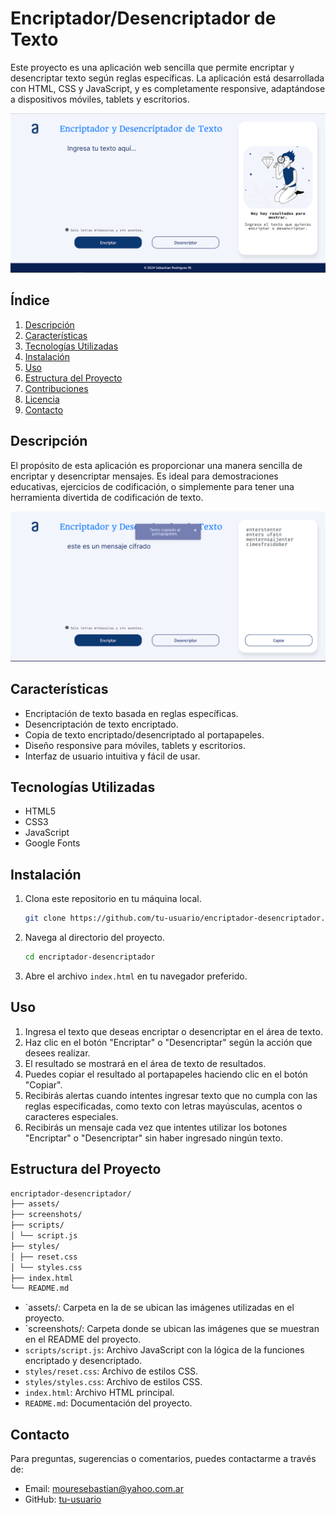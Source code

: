 # Encriptador/Desencriptador de Texto

Este proyecto es una aplicación web sencilla que permite encriptar y desencriptar texto según reglas específicas. La aplicación está desarrollada con HTML, CSS y JavaScript, y es completamente responsive, adaptándose a dispositivos móviles, tablets y escritorios.

<img src=".//screenshots/Captura-desktop.PNG" alt="Vista del Encriptador - Desktop" width="800">

## Índice

1. [Descripción](#descripción)
2. [Características](#características)
3. [Tecnologías Utilizadas](#tecnologías-utilizadas)
4. [Instalación](#instalación)
5. [Uso](#uso)
6. [Estructura del Proyecto](#estructura-del-proyecto)
7. [Contribuciones](#contribuciones)
8. [Licencia](#licencia)
9. [Contacto](#contacto)

## Descripción

El propósito de esta aplicación es proporcionar una manera sencilla de encriptar y desencriptar mensajes. Es ideal para demostraciones educativas, ejercicios de codificación, o simplemente para tener una herramienta divertida de codificación de texto.

<img src=".//screenshots/Captura-demostracion.PNG" alt="Demostración de funcionamiento - Desktop" width="800">

## Características

- Encriptación de texto basada en reglas específicas.
- Desencriptación de texto encriptado.
- Copia de texto encriptado/desencriptado al portapapeles.
- Diseño responsive para móviles, tablets y escritorios.
- Interfaz de usuario intuitiva y fácil de usar.

## Tecnologías Utilizadas

- HTML5
- CSS3
- JavaScript
- Google Fonts

## Instalación

1. Clona este repositorio en tu máquina local.
    ```bash
    git clone https://github.com/tu-usuario/encriptador-desencriptador.git
    ```
2. Navega al directorio del proyecto.
    ```bash
    cd encriptador-desencriptador
    ```
3. Abre el archivo `index.html` en tu navegador preferido.

## Uso

1. Ingresa el texto que deseas encriptar o desencriptar en el área de texto.
2. Haz clic en el botón "Encriptar" o "Desencriptar" según la acción que desees realizar.
3. El resultado se mostrará en el área de texto de resultados.
4. Puedes copiar el resultado al portapapeles haciendo clic en el botón "Copiar".
5. Recibirás alertas cuando intentes ingresar texto que no cumpla con las reglas especificadas, como texto con letras mayúsculas, acentos o caracteres especiales.
6. Recibirás un mensaje cada vez que intentes utilizar los botones "Encriptar" o "Desencriptar" sin haber ingresado ningún texto.


## Estructura del Proyecto



```bash
encriptador-desencriptador/
├── assets/
├── screenshots/
├── scripts/
│ └── script.js
├── styles/
│ ├── reset.css
│ └── styles.css
├── index.html
└── README.md

```

- `assets/: Carpeta en la de se ubican las imágenes utilizadas en el proyecto.
- `screenshots/: Carpeta donde se ubican las imágenes que se muestran en el README del proyecto.
- `scripts/script.js`: Archivo JavaScript con la lógica de la funciones encriptado y desencriptado.
- `styles/reset.css`: Archivo de estilos CSS.
- `styles/styles.css`: Archivo de estilos CSS.
- `index.html`: Archivo HTML principal.
- `README.md`: Documentación del proyecto.

## Contacto

Para preguntas, sugerencias o comentarios, puedes contactarme a través de:

- Email: mouresebastian@yahoo.com.ar
- GitHub: [tu-usuario](https://github.com/Seb-RM)

